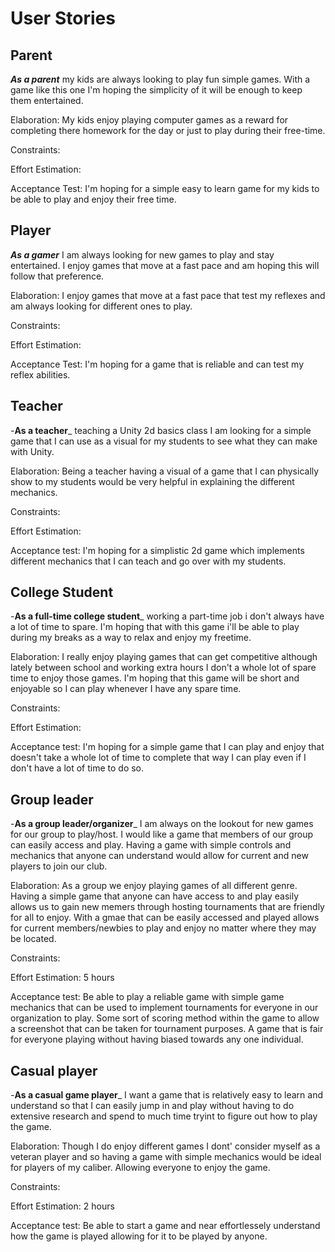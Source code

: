 # User Stories

## Parent
_**As a parent**_ my kids are always looking to play fun simple games. With a game like this one I'm hoping the simplicity of it will be enough to keep them entertained.

Elaboration: My kids enjoy playing computer games as a reward for completing there homework for the day or just to play during their free-time. 

Constraints: 

Effort Estimation: 

Acceptance Test: I'm hoping for a simple easy to learn game for my kids to be able to play and enjoy their free time. 


## Player
_**As a gamer**_ I am always looking for new games to play and stay entertained. I enjoy games that move at a fast pace and am hoping this will follow that preference. 

Elaboration: I enjoy games that move at a fast pace that test my reflexes and am always looking for different ones to play. 

Constraints: 

Effort Estimation: 

Acceptance Test: I'm hoping for a game that is reliable and can test my reflex abilities. 


## Teacher
-**As a teacher**_ teaching a Unity 2d basics class I am looking for a simple game that I can use as a visual for my students to see what they can make with Unity. 

Elaboration: Being a teacher having a visual of a game that I can physically show to my students would be very helpful in explaining the different mechanics.

Constraints: 

Effort Estimation: 

Acceptance test: I'm hoping for a simplistic 2d game which implements different mechanics that I can teach and go over with my students.


## College Student
-**As a full-time college student**_ working a part-time job i don't always have a lot of time to spare. I'm hoping that with this game i'll be able to play during my breaks as a way to relax and enjoy my freetime. 

Elaboration: I really enjoy playing games that can get competitive although lately between school and working extra hours I don't a whole lot of spare time to enjoy those games. I'm hoping that this game will be short and enjoyable so I can play whenever I have any spare time. 

Constraints: 

Effort Estimation: 

Acceptance test: I'm hoping for a simple game that I can play and enjoy that doesn't take a whole lot of time to complete that way I can play even if I don't have a lot of time to do so. 


## Group leader
-**As a group leader/organizer**_ I am always on the lookout for new games for our group to play/host. I would like a game that members of our group can easily access and play. Having a game with simple controls and mechanics that anyone can understand would allow for current and new players to join our club. 

Elaboration: As a group we enjoy playing games of all different genre. Having a simple game that anyone can have access to and play easily allows us to gain new memers through hosting tournaments that are friendly for all to enjoy. With a gmae that can be easily accessed and played allows for current members/newbies to play and enjoy no matter where they may be located.

Constraints: 

Effort Estimation: 5 hours

Acceptance test: Be able to play a reliable game with simple game mechanics that can be used to implement tournaments for everyone in our organization to play. Some sort of scoring method within the game to allow a screenshot that can be taken for tournament purposes. A game that is fair for everyone playing without having biased towards any one individual. 


## Casual player
-**As a casual game player**_ I want a game that is relatively easy to learn and understand so that I can easily jump in and play without having to do extensive research and spend to much time tryint to figure out how to play the game. 

Elaboration: Though I do enjoy different games I dont' consider myself as a veteran player and so having a game with simple mechanics would be ideal for players of my caliber. Allowing everyone to enjoy the game.

Constraints: 

Effort Estimation: 2 hours

Acceptance test: Be able to start a game and near effortlessely understand how the game is played allowing for it to be played by anyone. 
